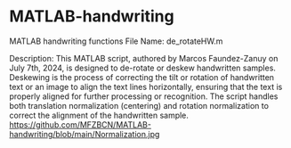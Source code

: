 # MATLAB-handwriting
MATLAB handwriting functions
File Name: de_rotateHW.m

Description: This MATLAB script, authored by Marcos Faundez-Zanuy on July 7th, 2024, is designed to de-rotate or deskew handwritten samples. Deskewing is the process of correcting the tilt or rotation of handwritten text or an image to align the text lines horizontally, ensuring that the text is properly aligned for further processing or recognition. The script handles both translation normalization (centering) and rotation normalization to correct the alignment of the handwritten sample.
https://github.com/MFZBCN/MATLAB-handwriting/blob/main/Normalization.jpg
